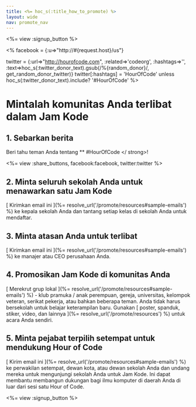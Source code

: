```yaml
---
title: <%= hoc_s(:title_how_to_promote) %>
layout: wide
nav: promote_nav
---
```

<%= view :signup_button %>

<% facebook = {:u=>"http://#{request.host}/us"}

twitter = {:url=>"http://hourofcode.com", :related=>'codeorg', :hashtags=>'', :text=>hoc_s(:twitter_donor_text).gsub(/%{random_donor}/, get_random_donor_twitter)} twitter[:hashtags] = 'HourOfCode' unless hoc_s(:twitter_donor_text).include? '#HourOfCode' %>

# Mintalah komunitas Anda terlibat dalam Jam Kode

## 1. Sebarkan berita

Beri tahu teman Anda tentang ** #HourOfCode </ strong>!</p> 

<%= view :share_buttons, facebook:facebook, twitter:twitter %>

## 2. Minta seluruh sekolah Anda untuk menawarkan satu Jam Kode

[ Kirimkan email ini ](%= resolve_url('/promote/resources#sample-emails') %) ke kepala sekolah Anda dan tantang setiap kelas di sekolah Anda untuk mendaftar.

## 3. Minta atasan Anda untuk terlibat

[ Kirimkan email ini ](%= resolve_url('/promote/resources#sample-emails') %) ke manajer atau CEO perusahaan Anda.

## 4. Promosikan Jam Kode di komunitas Anda

[ Merekrut grup lokal ](%= resolve_url('/promote/resources#sample-emails') %) - klub pramuka / anak perempuan, gereja, universitas, kelompok veteran, serikat pekerja, atau bahkan beberapa teman. Anda tidak harus bersekolah untuk belajar keterampilan baru. Gunakan [ poster, spanduk, stiker, video, dan lainnya ](%= resolve_url('/promote/resources') %) untuk acara Anda sendiri.

## 5. Minta pejabat terpilih setempat untuk mendukung Hour of Code

[ Kirim email ini ](%= resolve_url('/promote/resources#sample-emails') %) ke perwakilan setempat, dewan kota, atau dewan sekolah Anda dan undang mereka untuk mengunjungi sekolah Anda untuk Jam Kode. Ini dapat membantu membangun dukungan bagi ilmu komputer di daerah Anda di luar dari sesi satu Hour of Code.

<%= view :signup_button %>